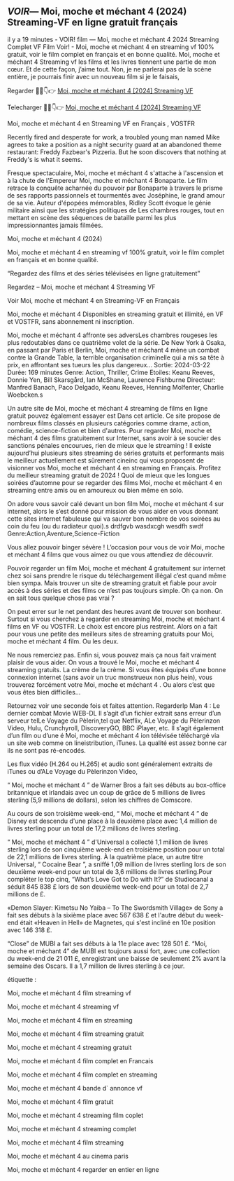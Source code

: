 ## *VOIR*— Moi, moche et méchant 4 (2024) Streaming-VF en ligne gratuit français

il y a 19 minutes - VOIR! film — Moi, moche et méchant 4 2024 Streaming Complet VF Film Voir! - Moi, moche et méchant 4 en streaming vf 100% gratuit, voir le film complet en français et en bonne qualité. Moi, moche et méchant 4 Streaming vf les films et les livres tiennent une partie de mon cœur. Et de cette façon, j’aime tout. Non, je ne parlerai pas de la scène entière, je pourrais finir avec un nouveau film si je le faisais,

Regarder 🔴✅👇👉 [Moi, moche et méchant 4 [2024] Streaming VF](https://t.co/RXkOzDK5sY)

Telecharger 🔴✅👇👉 [Moi, moche et méchant 4 [2024] Streaming VF](https://t.co/RXkOzDK5sY)

Moi, moche et méchant 4 en Streaming VF en Français , VOSTFR

Recently fired and desperate for work, a troubled young man named Mike agrees to take a position as a night security guard at an abandoned theme restaurant: Freddy Fazbear's Pizzeria. But he soon discovers that nothing at Freddy's is what it seems.

Fresque spectaculaire, Moi, moche et méchant 4 s'attache à l'ascension et à la chute de l'Empereur Moi, moche et méchant 4 Bonaparte. Le film retrace la conquête acharnée du pouvoir par Bonaparte à travers le prisme de ses rapports passionnels et tourmentés avec Joséphine, le grand amour de sa vie. Auteur d'épopées mémorables, Ridley Scott évoque le génie militaire ainsi que les stratégies politiques de Les chambres rouges, tout en mettant en scène des séquences de bataille parmi les plus impressionnantes jamais filmées.

Moi, moche et méchant 4 (2024)

Moi, moche et méchant 4 en streaming vf 100% gratuit, voir le film complet en français et en bonne qualité.

“Regardez des films et des séries télévisées en ligne gratuitement”

Regardez – Moi, moche et méchant 4 Streaming VF

Voir Moi, moche et méchant 4 en Streaming-VF en Français

Moi, moche et méchant 4 Disponibles en streaming gratuit et illimité, en VF et VOSTFR, sans abonnement ni inscription.

Moi, moche et méchant 4 affronte ses adversLes chambres rougeses les plus redoutables dans ce quatrième volet de la série. De New York à Osaka, en passant par Paris et Berlin, Moi, moche et méchant 4 mène un combat contre la Grande Table, la terrible organisation criminelle qui a mis sa tête à prix, en affrontant ses tueurs les plus dangereux... Sortie: 2024-03-22 Durée: 169 minutes Genre: Action, Thriller, Crime Etoiles: Keanu Reeves, Donnie Yen, Bill Skarsgård, Ian McShane, Laurence Fishburne Directeur: Manfred Banach, Paco Delgado, Keanu Reeves, Henning Molfenter, Charlie Woebcken.s

Un autre site de Moi, moche et méchant 4 streaming de films en ligne gratuit pouvez également essayer est Dans cet article. Ce site propose de nombreux films classés en plusieurs catégories comme drame, action, comédie, science-fiction et bien d'autres. Pour regarder Moi, moche et méchant 4 des films gratuitement sur Internet, sans avoir à se soucier des sanctions pénales encourues, rien de mieux que le streaming ! Il existe aujourd’hui plusieurs sites streaming de séries gratuits et performants mais le meilleur actuellement est sûrement cineinc qui vous proposent de visionner vos Moi, moche et méchant 4 en streaming en Français. Profitez du meilleur streaming gratuit de 2024 ! Quoi de mieux que les longues soirées d’automne pour se regarder des films Moi, moche et méchant 4 en streaming entre amis ou en amoureux ou bien même en solo.

On adore vous savoir calé devant un bon film Moi, moche et méchant 4 sur internet, alors le s’est donné pour mission de vous aider en vous donnant cette sites internet fabuleuse qui va sauver bon nombre de vos soirées au coin du feu (ou du radiateur quoi).s drdfgvb wasdxcgh wesdfh swdf Genre:Action,Aventure,Science-Fiction

Vous allez pouvoir binger sévère ! L’occasion pour vous de voir Moi, moche et méchant 4 films que vous aimez ou que vous attendiez de découvrir.

Pouvoir regarder un film Moi, moche et méchant 4 gratuitement sur internet chez soi sans prendre le risque du téléchargement illégal c’est quand même bien sympa. Mais trouver un site de streaming gratuit et fiable pour avoir accès à des séries et des films ce n’est pas toujours simple. Oh ça non. On en sait tous quelque chose pas vrai ?

On peut errer sur le net pendant des heures avant de trouver son bonheur. Surtout si vous cherchez à regarder en streaming Moi, moche et méchant 4 films en VF ou VOSTFR. Le choix est encore plus restreint. Alors on a fait pour vous une petite des meilleurs sites de streaming gratuits pour Moi, moche et méchant 4 film. Ou les deux.

Ne nous remerciez pas. Enfin si, vous pouvez mais ça nous fait vraiment plaisir de vous aider. On vous a trouvé le Moi, moche et méchant 4 streaming gratuits. La crème de la crème. Si vous êtes équipés d’une bonne connexion internet (sans avoir un truc monstrueux non plus hein), vous trouverez forcément votre Moi, moche et méchant 4 . Ou alors c’est que vous êtes bien difficiles…

Retournez voir une seconde fois et faites attention. RegarderIp Man 4 : Le dernier combat Movie WEB-DL Il s’agit d’un fichier extrait sans erreur d’un serveur telLe Voyage du Pèlerin,tel que Netflix, ALe Voyage du Pèlerinzon Video, Hulu, Crunchyroll, DiscoveryGO, BBC iPlayer, etc. Il s’agit également d’un film ou d’une é Moi, moche et méchant 4 ion télévisée téléchargé via un site web comme on lineistribution, iTunes. La qualité est assez bonne car ils ne sont pas ré-encodés.

Les flux vidéo (H.264 ou H.265) et audio sont généralement extraits de iTunes ou d’ALe Voyage du Pèlerinzon Video,

“ Moi, moche et méchant 4 ” de Warner Bros a fait ses débuts au box-office britannique et irlandais avec un coup de grâce de 5 millions de livres sterling (5,9 millions de dollars), selon les chiffres de Comscore.

Au cours de son troisième week-end, “ Moi, moche et méchant 4 ” de Disney est descendu d'une place à la deuxième place avec 1,4 million de livres sterling pour un total de 17,2 millions de livres sterling.

“ Moi, moche et méchant 4 ” d'Universal a collecté 1,1 million de livres sterling lors de son cinquième week-end en troisième position pour un total de 22,1 millions de livres sterling. À la quatrième place, un autre titre Universal, “ Cocaine Bear ”, a sniffé 1,09 million de livres sterling lors de son deuxième week-end pour un total de 3,6 millions de livres sterling.Pour compléter le top cinq, “What’s Love Got to Do with It?” de Studiocanal a séduit 845 838 £ lors de son deuxième week-end pour un total de 2,7 millions de £.

«Demon Slayer: Kimetsu No Yaiba – To The Swordsmith Village» de Sony a fait ses débuts à la sixième place avec 567 638 £ et l'autre début du week-end était «Heaven in Hell» de Magnetes, qui s'est incliné en 10e position avec 146 318 £.

“Close” de MUBI a fait ses débuts à la 11e place avec 128 501 £. “Moi, moche et méchant 4” de MUBI est toujours aussi fort, avec une collection du week-end de 21 011 £, enregistrant une baisse de seulement 2% avant la semaine des Oscars. Il a 1,7 million de livres sterling à ce jour.

étiquette :

Moi, moche et méchant 4 film streaming vf

Moi, moche et méchant 4 streaming vf

Moi, moche et méchant 4 film en streaming

Moi, moche et méchant 4 film streaming gratuit

Moi, moche et méchant 4 streaming gratuit

Moi, moche et méchant 4 film complet en Francais

Moi, moche et méchant 4 film complet en streaming

Moi, moche et méchant 4 bande d` annonce vf

Moi, moche et méchant 4 film gratuit

Moi, moche et méchant 4 streaming film coplet

Moi, moche et méchant 4 streaming complet

Moi, moche et méchant 4 film streaming

Moi, moche et méchant 4 au cinema paris

Moi, moche et méchant 4 regarder en entier en ligne
